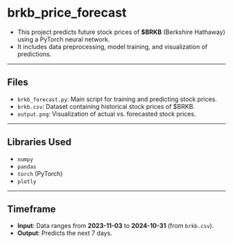 # brkb_price_forecast

- This project predicts future stock prices of **$BRKB** (Berkshire Hathaway) using a PyTorch neural network.
- It includes data preprocessing, model training, and visualization of predictions.

---

## Files
- `brkb_forecast.py`: Main script for training and predicting stock prices.
- `brkb.csv`: Dataset containing historical stock prices of $BRKB.
- `output.png`: Visualization of actual vs. forecasted stock prices.

---

## Libraries Used
- `numpy`
- `pandas`
- `torch` (PyTorch)
- `plotly`

---

## Timeframe
- **Input**: Data ranges from **2023-11-03** to **2024-10-31** (from `brkb.csv`).
- **Output**: Predicts the next 7 days.
